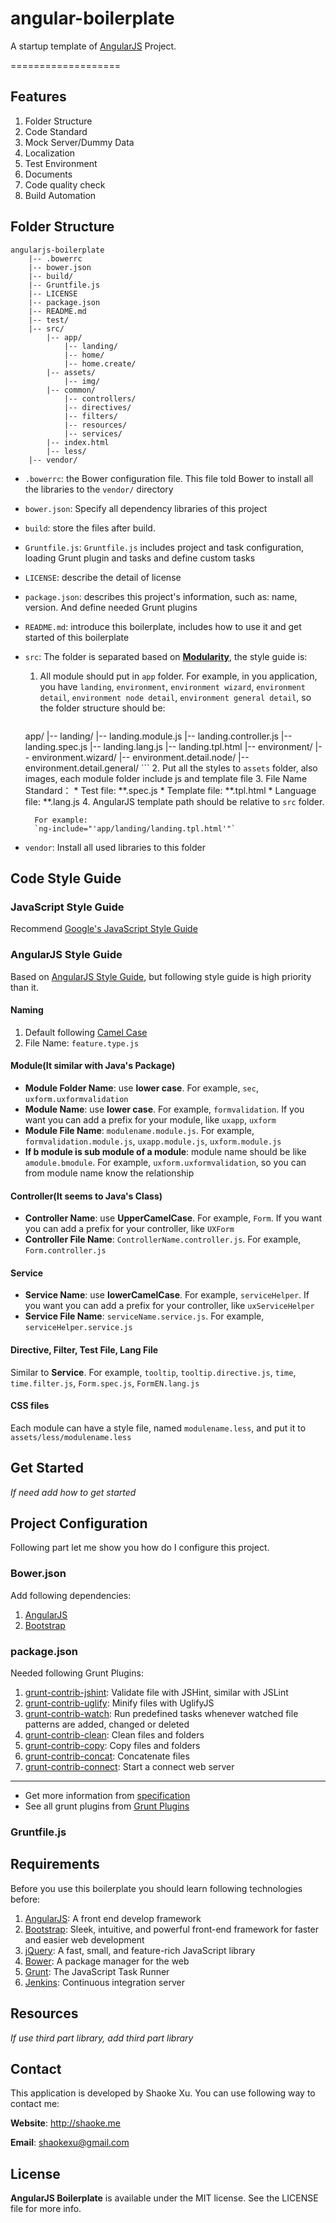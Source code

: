 # angular-boilerplate

A startup template of [AngularJS](http://angularjs.org) Project.

===================

## Features
1. Folder Structure
2. Code Standard
4. Mock Server/Dummy Data
5. Localization
6. Test Environment
7. Documents
8. Code quality check 
9. Build Automation


## Folder Structure
```
angularjs-boilerplate
    |-- .bowerrc
    |-- bower.json
    |-- build/
    |-- Gruntfile.js
    |-- LICENSE
    |-- package.json
    |-- README.md
    |-- test/
    |-- src/
        |-- app/
            |-- landing/
            |-- home/
            |-- home.create/
        |-- assets/
            |-- img/
        |-- common/
            |-- controllers/
            |-- directives/
            |-- filters/
            |-- resources/
            |-- services/
        |-- index.html
        |-- less/
    |-- vendor/
```

*  `.bowerrc`: the Bower configuration file. This file told Bower to install all the libraries to the `vendor/` directory
*  `bower.json`: Specify all dependency libraries of this project
*  `build`: store the files after build.
*  `Gruntfile.js`: `Gruntfile.js` includes project and task configuration, loading Grunt plugin and tasks and define custom tasks
*  `LICENSE`: describe the detail of license
*  `package.json`: describes this project's information, such as: name, version. And define needed Grunt plugins
* `README.md`:  introduce this boilerplate, includes how to use it and get started of this boilerplate
* `src`: The folder is separated based on [__Modularity__](http://cliffmeyers.com/blog/2013/4/21/code-organization-angularjs-javascript), the style guide is:
    1. All  module should put in `app` folder. For example, in you application, you have `landing`, `environment`, `environment wizard`, `environment detail`, `environment node detail`, `environment general detail`, so the folder structure should be: 

        ```
    app/
        |-- landing/
            |-- landing.module.js
            |-- landing.controller.js
            |-- landing.spec.js
            |-- landing.lang.js
            |-- landing.tpl.html
        |-- environment/
        |-- environment.wizard/
        |-- environment.detail.node/
        |-- environment.detail.general/
        ```
    2. Put all the styles to `assets` folder, also images, each module folder include js and template file
    3. File Name Standard：
        * Test file: **.spec.js
        * Template file: **.tpl.html
        * Language file: **.lang.js
    4. AngularJS template path should be relative to `src` folder. 
        
        For example:
        `ng-include="'app/landing/landing.tpl.html'"`
        
 * `vendor`:  Install all used libraries to this folder

## Code Style Guide

### JavaScript Style Guide
    
Recommend [Google's JavaScript Style Guide](http://google-styleguide.googlecode.com/svn/trunk/javascriptguide.xml)

### AngularJS Style Guide
Based on [AngularJS Style Guide](https://github.com/johnpapa/angularjs-styleguide), but following style guide is high priority than it.

#### Naming
1. Default following [Camel Case](http://en.wikipedia.org/wiki/CamelCase)
2. File Name: `feature.type.js`

#### Module(It similar with Java's Package)
* **Module Folder Name**: use **lower case**. For example, `sec`, `uxform.uxformvalidation`
* **Module Name**: use **lower case**. For example,  `formvalidation`. If you want you can add a prefix for your module, like `uxapp`, `uxform`
* **Module File Name**: `modulename.module.js`. For example, `formvalidation.module.js`, `uxapp.module.js`, `uxform.module.js`
* **If b module is sub module of a module**: module name should be like `amodule.bmodule`. For example, `uxform.uxformvalidation`, so you can from module name know the relationship

#### Controller(It seems to Java's Class)
* **Controller Name**: use **UpperCamelCase**. For example, `Form`. If you want you can add a prefix for your controller, like `UXForm`
* **Controller File Name**: `ControllerName.controller.js`. For example, `Form.controller.js`

#### Service
* **Service Name**: use **lowerCamelCase**. For example, `serviceHelper`. If you want you can add a prefix for your controller, like `uxServiceHelper`
* **Service File Name**: `serviceName.service.js`. For example, `serviceHelper.service.js`

#### Directive, Filter, Test File, Lang File
Similar to **Service**. For example, `tooltip`, `tooltip.directive.js`, `time`, `time.filter.js`, `Form.spec.js`, `FormEN.lang.js`

#### CSS files
Each module can have a style file, named `modulename.less`, and put it to `assets/less/modulename.less`


## Get Started
_If need add how to get started_

## Project Configuration

Following part let me show you how do I configure this project.

### Bower.json

Add following dependencies:

1. [AngularJS](http://angularjs.org)
2. [Bootstrap](http://getbootstrap.com/2.3.2/)

### package.json

Needed following Grunt Plugins:

1. [grunt-contrib-jshint](https://npmjs.org/package/grunt-contrib-jshint): Validate file with JSHint, similar with JSLint
2. [grunt-contrib-uglify](https://npmjs.org/package/grunt-contrib-uglify): Minify files with UglifyJS
3. [grunt-contrib-watch](https://npmjs.org/package/grunt-contrib-watch): Run predefined tasks whenever watched file patterns are added, changed or deleted
4. [grunt-contrib-clean](https://npmjs.org/package/grunt-contrib-clean): Clean files and folders
5. [grunt-contrib-copy](https://npmjs.org/package/grunt-contrib-copy): Copy files and folders
6. [grunt-contrib-concat](https://npmjs.org/package/grunt-contrib-concat):  Concatenate files
7. [grunt-contrib-connect](https://npmjs.org/package/grunt-contrib-connect): Start a connect web server

-------
* Get more information from [specification](https://npmjs.org/doc/json.html)
* See all grunt plugins from [Grunt Plugins](http://gruntjs.com/plugins#/)

### Gruntfile.js

## Requirements

Before you use this boilerplate you should learn following technologies before:

1. [AngularJS](http://angularjs.org): A front end develop framework
2. [Bootstrap](http://getbootstrap.com/2.3.2/): Sleek, intuitive, and powerful front-end framework for faster and easier web development
3. [jQuery](http://jquery.com): A fast, small, and feature-rich JavaScript library
4. [Bower](http://bower.io): A package manager for the web
5. [Grunt](http://gruntjs.com): The JavaScript Task Runner
6. [Jenkins](http://jenkins-ci.org): Continuous integration server

## Resources
_If use third part library, add third part library_

## Contact
This application is developed by Shaoke Xu. You can use following way to contact me:

**Website**: <http://shaoke.me>

**Email**: [ shaokexu@gmail.com ](shaokexu@gmail.com)

## License
**AngularJS Boilerplate** is available under the MIT license. See the LICENSE file for more info.
